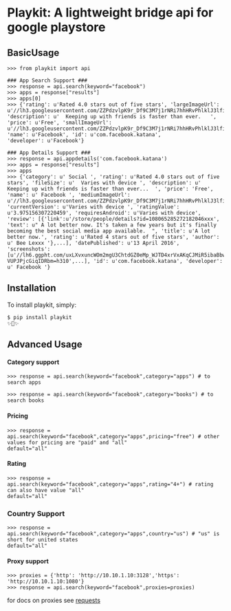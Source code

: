 Playkit: A lightweight bridge api for google playstore
=========================


BasicUsage
------------

    
    >>> from playkit import api

    ### App Search Support ###
    >>> response = api.search(keyword="facebook")
    >>> apps = response["results"]
    >>> apps[0]
    >>> {'rating': u'Rated 4.0 stars out of five stars', 'largeImageUrl': u'//lh3.googleusercontent.com/ZZPdzvlpK9r_Df9C3M7j1rNRi7hhHRvPhlklJ3lfi5jk86Jd1s0Y5wcQ1QgbVaAP5Q=w340', 
    'description': u'  Keeping up with friends is faster than ever.   ', 
    'price': u'Free', 'smallImageUrl': u'//lh3.googleusercontent.com/ZZPdzvlpK9r_Df9C3M7j1rNRi7hhHRvPhlklJ3lfi5jk86Jd1s0Y5wcQ1QgbVaAP5Q=w170', 
    'name': u'Facebook', 'id': u'com.facebook.katana', 
    'developer': u'Facebook'}

    ### App Details Support ###
    >>> response = api.appdetails('com.facebook.katana')
    >>> apps = response["results"]
    >>> apps
    >>> {'category': u' Social ', 'rating': u'Rated 4.0 stars out of five stars', 'fileSize': u'  Varies with device ', 'description': u' Keeping up with friends is faster than ever...  ', 'price': 'Free', 'name': u' Facebook ', 'mediumImageUrl': u'//lh3.googleusercontent.com/ZZPdzvlpK9r_Df9C3M7j1rNRi7hhHRvPhlklJ3lfi5jk86Jd1s0Y5wcQ1QgbVaAP5Q=w300', 'currentVersion': u'Varies with device ', 'ratingValue': u'3.975156307220459', 'requiresAndroid': u'Varies with device', 'review': [{'link':u'/store/people/details?id=108065285272182046xxx', 'text': u" A lot better now. It's taken a few years but it's finally becoming the best social media app available.  ", 'title': u'A lot better now.', 'rating': u'Rated 4 stars out of five stars', 'author': u' Bee Lexxx '},...], 'datePublished': u'13 April 2016', 'screenshots': [u'//lh6.ggpht.com/uxLXvxuncWOm2mgU3ChtdGZ0eMp_WJTD4xrVxAKqCJMiR5ibaBbw-VUPJPjcGiqIDRbm=h310',...], 'id': u'com.facebook.katana', 'developer': u' Facebook '}

Installation
------------

To install playkit, simply:


    $ pip install playkit
    ✨🍰✨

Advanced Usage
------------
#### Category support ####

    >>> response = api.search(keyword="facebook",category="apps") # to search apps
    
    >>> response = api.search(keyword="facebook",category="books") # to search books
    
#### Pricing ####

    >>> response = api.search(keyword="facebook",category="apps",pricing="free") # other values for pricing are "paid" and "all"
    default="all"
    
#### Rating ####

    >>> response = api.search(keyword="facebook",category="apps",rating="4+") # rating can also have value "all"
    default="all"
### Country Support ###
    >>> response = api.search(keyword="facebook",category="apps",country="us") # "us" is short for united states 
    default="all"

#### Proxy support ####
    
    
    >>> proxies = {'http': 'http://10.10.1.10:3128','https': 'http://10.10.1.10:1080'}
    >>> response = api.search(keyword="facebook",proxies=proxies)
    
for docs on proxies see [requests](http://docs.python-requests.org/en/master/user/advanced/#proxies)
